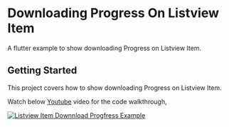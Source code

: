 # Downloading Progress On Listview Item

A flutter example to show downloading Progress on Listview Item.

## Getting Started

This project covers how to show downloading Progress on Listview Item.

Watch below [Youtube](https://www.youtube.com/watch?v=QN-6MNc39Dg) video for the code walkthrough,

[![Listview Item Downnload Progfress Example](https://img.youtube.com/vi/QN-6MNc39Dg/0.jpg)](https://www.youtube.com/watch?v=QN-6MNc39Dg)
